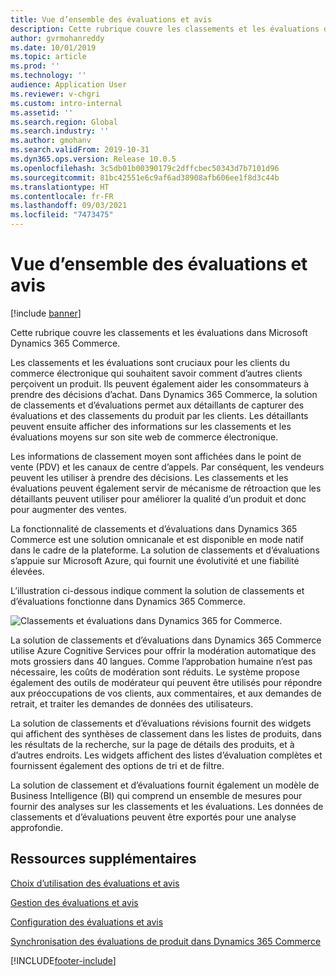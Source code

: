 ```yaml
---
title: Vue d’ensemble des évaluations et avis
description: Cette rubrique couvre les classements et les évaluations dans Microsoft Dynamics 365 Commerce.
author: gvrmohanreddy
ms.date: 10/01/2019
ms.topic: article
ms.prod: ''
ms.technology: ''
audience: Application User
ms.reviewer: v-chgri
ms.custom: intro-internal
ms.assetid: ''
ms.search.region: Global
ms.search.industry: ''
ms.author: gmohanv
ms.search.validFrom: 2019-10-31
ms.dyn365.ops.version: Release 10.0.5
ms.openlocfilehash: 3c5db01b00390179c2dffcbec50343d7b7101d96
ms.sourcegitcommit: 81bc42551e6c9af6ad38908afb606ee1f8d3c44b
ms.translationtype: HT
ms.contentlocale: fr-FR
ms.lasthandoff: 09/03/2021
ms.locfileid: "7473475"
---
```

# <a name="ratings-and-reviews-overview"></a>Vue d’ensemble des évaluations et avis

[!include [banner](includes/banner.md)]

Cette rubrique couvre les classements et les évaluations dans Microsoft Dynamics 365 Commerce.

Les classements et les évaluations sont cruciaux pour les clients du commerce électronique qui souhaitent savoir comment d’autres clients perçoivent un produit. Ils peuvent également aider les consommateurs à prendre des décisions d’achat. Dans Dynamics 365 Commerce, la solution de classements et d’évaluations permet aux détaillants de capturer des évaluations et des classements du produit par les clients. Les détaillants peuvent ensuite afficher des informations sur les classements et les évaluations moyens sur son site web de commerce électronique.

Les informations de classement moyen sont affichées dans le point de vente (PDV) et les canaux de centre d’appels. Par conséquent, les vendeurs peuvent les utiliser à prendre des décisions. Les classements et les évaluations peuvent également servir de mécanisme de rétroaction que les détaillants peuvent utiliser pour améliorer la qualité d’un produit et donc pour augmenter des ventes.

La fonctionnalité de classements et d’évaluations dans Dynamics 365 Commerce est une solution omnicanale et est disponible en mode natif dans le cadre de la plateforme. La solution de classements et d’évaluations s’appuie sur Microsoft Azure, qui fournit une évolutivité et une fiabilité élevées.

L’illustration ci-dessous indique comment la solution de classements et d’évaluations fonctionne dans Dynamics 365 Commerce.

![Classements et évaluations dans Dynamics 365 for Commerce.](media/Dynamics-365-Commerce-Ratings-and-Reviews-Overview.jpg)

La solution de classements et d’évaluations dans Dynamics 365 Commerce utilise Azure Cognitive Services pour offrir la modération automatique des mots grossiers dans 40 langues. Comme l’approbation humaine n’est pas nécessaire, les coûts de modération sont réduits. Le système propose également des outils de modérateur qui peuvent être utilisés pour répondre aux préoccupations de vos clients, aux commentaires, et aux demandes de retrait, et traiter les demandes de données des utilisateurs.

La solution de classements et d’évaluations révisions fournit des widgets qui affichent des synthèses de classement dans les listes de produits, dans les résultats de la recherche, sur la page de détails des produits, et à d’autres endroits. Les widgets affichent des listes d’évaluation complètes et fournissent également des options de tri et de filtre.

La solution de classement et d’évaluations fournit également un modèle de Business Intelligence (BI) qui comprend un ensemble de mesures pour fournir des analyses sur les classements et les évaluations. Les données de classements et d’évaluations peuvent être exportés pour une analyse approfondie.

## <a name="additional-resources"></a>Ressources supplémentaires

[Choix d’utilisation des évaluations et avis](opt-in-ratings-reviews.md)

[Gestion des évaluations et avis](manage-reviews.md)

[Configuration des évaluations et avis](configure-ratings-reviews.md)

[Synchronisation des évaluations de produit dans Dynamics 365 Commerce](sync-product-ratings.md)


[!INCLUDE[footer-include](../includes/footer-banner.md)]
